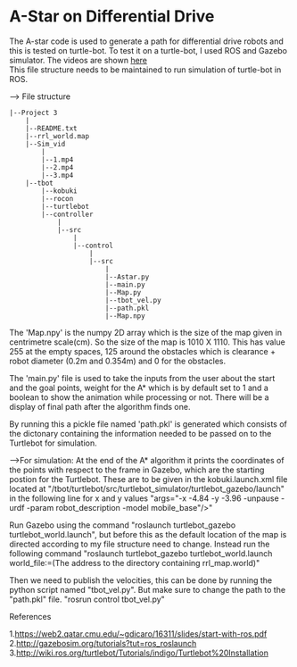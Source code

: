 # A-Star on Differential Drive

The A-star code is used to generate a path for differential drive robots and this is tested on turtle-bot. To test it on a turtle-bot, I used ROS and Gazebo simulator. The videos are shown [here](https://github.com/sgteja/Path-Planning/tree/master/AStar-for-DifferentialDrive/Videos) \
This file structure needs to be maintained to run simulation of turtle-bot in ROS.


--> File structure

	|--Project 3 
		|
		|--README.txt
		|--rrl_world.map
		|--Sim_vid
			|
			|--1.mp4
			|--2.mp4
			|--3.mp4
		|--tbot
			|--kobuki
			|--rocon
			|--turtlebot
			|--controller
				|
				|--src
					|
					|--control
						|
						|--src
							|
							|--Astar.py
							|--main.py
							|--Map.py
							|--tbot_vel.py
							|--path.pkl
							|--Map.npy


The 'Map.npy' is the numpy 2D array which is the size of the map given in centrimetre scale(cm). So the size of the map is 1010 X 1110. This has value 255 at the empty spaces, 125 around the obstacles which is clearance + robot diameter (0.2m and 0.354m) and 0 for the obstacles. 

The 'main.py' file is used to take the inputs from the user about the start and the goal points, weight for the A* which is by default set to 1 and a boolean to show the animation while processing or not. There will be a display of final path after the algorithm finds one. 

By running this a pickle file named 'path.pkl' is generated which consists of the dictonary containing the information needed to be passed on to the Turtlebot for simulation. 

-->For simulation:
At the end of the A* algorithm it prints the coordinates of the points with respect to the frame in Gazebo, which are the starting postion for the Turtlebot. These are to be given in the kobuki.launch.xml file located at "/tbot/turtlebot/src/turtlebot_simulator/turtlebot_gazebo/launch" in the following line for x and y values
"args="-x -4.84 -y -3.96 -unpause -urdf -param robot_description -model mobile_base"/>"

Run Gazebo using the command "roslaunch turtlebot_gazebo turtlebot_world.launch", but before this as the default location of the map is directed according to my file structure need to change. Instead run the following command
"roslaunch turtlebot_gazebo turtlebot_world.launch world_file:=(The address to the directory containing rrl_map.world)"

Then we need to publish the velocities, this can be done by running the python script named "tbot_vel.py". But make sure to change the path to the "path.pkl" file. 
"rosrun control tbot_vel.py"


References

1.https://web2.qatar.cmu.edu/~gdicaro/16311/slides/start-with-ros.pdf \
2.http://gazebosim.org/tutorials?tut=ros_roslaunch \
3.http://wiki.ros.org/turtlebot/Tutorials/indigo/Turtlebot%20Installation

